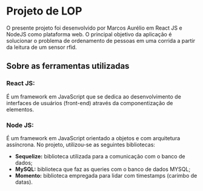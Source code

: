 # Projeto de LOP
O presente projeto foi desenvolvido por Marcos Aurélio  em React JS e NodeJS como plataforma web. O principal objetivo da aplicação é solucionar o problema de ordenamento de pessoas em uma corrida a partir da leitura de um sensor rfid.

## Sobre as ferramentas utilizadas
### **React JS:** 
É um framework em JavaScript que se dedica ao desenvolvimento de interfaces de usuários (front-end) através da componentização de elementos.

### **Node JS:** 
É um framework em JavaScript orientado a objetos e com arquitetura assíncrona. No projeto, utilizou-se as seguintes bibliotecas:
- **Sequelize:** biblioteca utilizada para a comunicação com o banco de dados;
- **MySQL:** biblioteca que faz as queries com o banco de dados MYSQL;
- **Momento:** biblioteca empregada para lidar com timestamps (carimbo de datas). 

